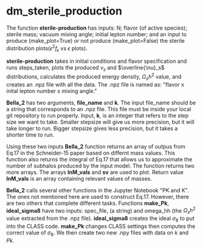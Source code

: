 # dm_sterile_production
The function $\textbf{sterile-production}$ has inputs: N; flavor (of active species); sterile mass; vacuum mixing angle; initial lepton number; and an input to produce (make_plot=True) or not produce (make_plot=False) the sterile distribution plots($\epsilon^2f_{\epsilon}$ vs $\epsilon$ plots).

$\textbf{sterile-production}$ takes in initial conditions and flavor specification and runs steps_taken, plots the produced $\nu_s$ and $\overline{\nu}_s$ distributions, calculates the produced energy density, $\Omega_s h^2$ value, and creates an .npz file with all the data. The .npz file is named as: "flavor x inital lepton number x mixing angle."

$\textbf{Bella_2}$ has two arguments, $\textbf{file_name}$ and $\textbf{k}$. The input file_name should be a string that corresponds to an .npz file. This file must be inside your local git repository to run properly. Input, $\textbf{k}$, is an integer that refers to the step size we want to take. Smaller stepsize will give us more precision, but it will take longer to run. Bigger stepsize gives less precision, but it takes a shorter time to run. 

Using these two inputs $\textbf{Bella_2}$ function returns an array of outpus from Eq.17 in the Schneider-15 paper based on differnt mass values. This function also returns the integral of Eq.17 that allows us to approximate the number of subhalos produced by the input model. The function returns two more arrays. The arrays $\textbf{lnM_vals}$ and $\textbf{sv}$ are used to plot. Return value $\textbf{lnM_vals}$ is an array containing relevant values of masses. 

$\textbf{Bella_2}$ calls several other functions in the Jupyter Notebook "PK and K". The ones not mentioned here are used to construct Eq.17. However, there are two others that complete different tasks. Functions $\textbf{make_Pk}$, $\textbf{ideal_sigma8}$ have two inputs: spec_file, (a string) and omega_hh (the $\Omega_s h^2$ value extracted from the .npz file). $\textbf{ideal_sigma8}$ creates the ideal $\sigma_8$ to put into the CLASS code. $\textbf{make_Pk}$ changes CLASS settings then computes the correct value of $\sigma_8$. We then create two new .npy files with data on $k$ and $Pk$. 
